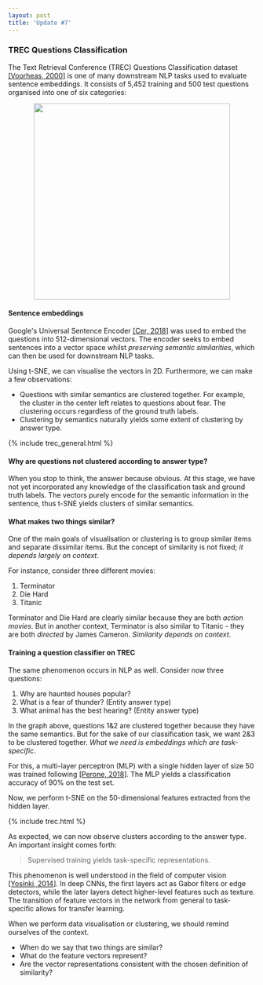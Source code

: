 ```yaml
---
layout: post
title: 'Update #7'
---
```

<html>
<head>
<link rel="stylesheet" href="https://cdn.pydata.org/bokeh/release/bokeh-0.12.15.min.css" type="text/css" />
<script type="text/javascript" src="https://cdn.pydata.org/bokeh/release/bokeh-0.12.15.min.js"></script>
</head>
</html>

### TREC Questions Classification
The Text Retrieval Conference (TREC) Questions Classification dataset [[Voorheas, 2000]](https://dl.acm.org/citation.cfm?id=345577) is one of many downstream NLP tasks used to evaluate sentence embeddings. It consists of 5,452 training and 500 test questions organised into one of six categories:
<center>
<img src="{{ site.baseurl }}/public/update_7/trec_samples.png" width="400">
</center>

#### __Sentence embeddings__
Google's Universal Sentence Encoder [[Cer, 2018]](https://arxiv.org/pdf/1803.11175.pdf) was used to embed the questions into 512-dimensional vectors. The encoder seeks to embed sentences into a vector space whilst _preserving semantic similarities_, which can then be used for downstream NLP tasks.  

Using t-SNE, we can visualise the vectors in 2D. Furthermore, we can make a few observations:
* Questions with similar semantics are clustered together. For example, the cluster in the center left relates to questions about fear. The clustering occurs regardless of the ground truth labels. 
* Clustering by semantics naturally yields some extent of clustering by answer type. 

{% include trec_general.html  %}

#### __Why are questions not clustered according to answer type?__
When you stop to think, the answer because obvious. At this stage, we have not yet incorporated any knowledge of the classification task and ground truth labels. The vectors purely encode for the semantic information in the sentence, thus t-SNE yields clusters of similar semantics.

#### __What makes two things similar?__
One of the main goals of visualisation or clustering is to group similar items and separate dissimilar items. But the concept of similarity is not fixed; _it depends largely on context_. 

For instance, consider three different movies:
1. Terminator
2. Die Hard
3. Titanic

Terminator and Die Hard are clearly similar because they are both _action movies_. But in another context, Terminator is also similar to Titanic - they are both _directed_ by James Cameron. _Similarity depends on context_. 

#### __Training a question classifier on TREC__
The same phenomenon occurs in NLP as well. Consider now three questions:
1. Why are haunted houses popular?
2. What is a fear of thunder? (Entity answer type)
3. What animal has the best hearing? (Entity answer type)

In the graph above, questions 1&2 are clustered together because they have the same semantics. But for the sake of our classification task, we want 2&3 to be clustered together. _What we need is embeddings which are task-specific_.

For this, a multi-layer perceptron (MLP) with a single hidden layer of size 50 was trained following [[Perone, 2018]](https://arxiv.org/pdf/1806.06259.pdf). The MLP yields a classification accuracy of 90% on the test set. 

Now, we perform t-SNE on the 50-dimensional features extracted from the hidden layer.

{% include trec.html  %}

As expected, we can now observe clusters according to the answer type. An important insight comes forth:
> Supervised training yields task-specific representations.

This phenomenon is well understood in the field of computer vision [[Yosinki, 2014]](https://arxiv.org/abs/1411.1792). In deep CNNs, the first layers act as Gabor filters or edge detectors, while the later layers detect higher-level features such as texture. The transition of feature vectors in the network from general to task-specific allows for transfer learning. 

When we perform data visualisation or clustering, we should remind ourselves of the context. 
* When do we say that two things are similar? 
* What do the feature vectors represent? 
* Are the vector representations consistent with the chosen definition of similarity?

